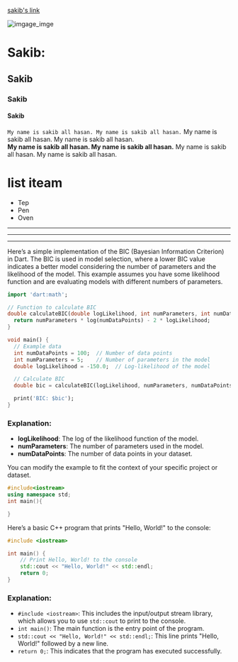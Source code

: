

[sakib's link](https://github.com/sakib75sh/Flutter_Packages)

![imgage_imge](image/yasin/picdfdfdsf02.png)


# Sakib:

## Sakib
### Sakib
#### Sakib

`My name is sakib all hasan. My name is sakib all hasan.`
My name is sakib all hasan. My name is sakib all hasan. <br>
**My name is sakib all hasan. My name is sakib all hasan.**
My name is sakib all hasan. My name is sakib all hasan.

# list iteam 
- Tep
- Pen 
- Oven

---
---
---



Here’s a simple implementation of the BIC (Bayesian Information Criterion) in Dart. The BIC is used in model selection, where a lower BIC value indicates a better model considering the number of parameters and the likelihood of the model. This example assumes you have some likelihood function and are evaluating models with different numbers of parameters.

```dart
import 'dart:math';

// Function to calculate BIC
double calculateBIC(double logLikelihood, int numParameters, int numDataPoints) {
  return numParameters * log(numDataPoints) - 2 * logLikelihood;
}

void main() {
  // Example data
  int numDataPoints = 100;  // Number of data points
  int numParameters = 5;    // Number of parameters in the model
  double logLikelihood = -150.0;  // Log-likelihood of the model

  // Calculate BIC
  double bic = calculateBIC(logLikelihood, numParameters, numDataPoints);

  print('BIC: $bic');
}
```

### Explanation:
- **logLikelihood**: The log of the likelihood function of the model.
- **numParameters**: The number of parameters used in the model.
- **numDataPoints**: The number of data points in your dataset.

You can modify the example to fit the context of your specific project or dataset.


```cpp
#include<iostream>
using namespace std;
int main(){

}

```





Here’s a basic C++ program that prints "Hello, World!" to the console:

```cpp
#include <iostream>

int main() {
    // Print Hello, World! to the console
    std::cout << "Hello, World!" << std::endl;
    return 0;
}
```

### Explanation:
- `#include <iostream>`: This includes the input/output stream library, which allows you to use `std::cout` to print to the console.
- `int main()`: The main function is the entry point of the program.
- `std::cout << "Hello, World!" << std::endl;`: This line prints "Hello, World!" followed by a new line.
- `return 0;`: This indicates that the program has executed successfully.


